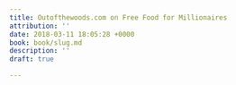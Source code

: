 ```yaml
---
title: Outofthewoods.com on Free Food for Millionaires
attribution: ''
date: 2018-03-11 18:05:28 +0000
book: book/slug.md
description: ''
draft: true

---
```

